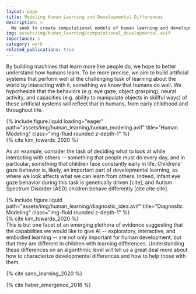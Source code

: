 ```yaml
---
layout: page
title: Modeling Human Learning and Developmental Differences
description: >
  We seek to create computational models of human learning and development, and in particular, models of developmental differences such as Autism Spectrum Disorder. To do this, we engineer artificial systems that learn as humans do, in complex, real-world situations, and we compare artificial behavior to human behavior.
img: assets/img/human_learning/computational_developmental.avif
importance: 1
category: work
related_publications: true
---
```


By building machines that learn more like people do, we hope to better understand how humans learn. To be more precise, we aim to build artificial systems that perform well at the challenging task of learning about the world by interacting with it, something we know that humans do well. We hypothesize that the behaviors (e.g. eye gaze, object grasping), neural activity, and capacities (e.g. ability to manipulate objects in skillful ways) of these artificial systems will reflect that in humans, from early childhood and throughout life.

<div class="row">
    <div class="col-sm mt-3 mt-md-0">
        {% include figure.liquid loading="eager" path="assets/img/human_learning/human_modeling.avif" title="Human Modeling" class="img-fluid rounded z-depth-1" %}
    </div>
</div>
<div class="caption">
    {% cite kim_towards_2020 %}
</div>

As an example, consider the task of deciding what to look at while interacting with others -- something that people must do every day, and in particular, something that children face constantly early in life. Childrens’ gaze behavior is, likely, an important part of developmental learning, as where we look affects what we can learn from others. Indeed, infant eye gaze behavior during this task is genetically driven [cite], and Autism Spectrum Disorder (ASD) children behave differently [cite cite cite].

<div class="row justify-content-sm-center">
    <div class="col-sm-8 mt-3 mt-md-0">
        <div>
        {% include figure.liquid path="assets/img/human_learning/diagnostic_idea.avif" title="Diagnostic Modeling" class="img-fluid rounded z-depth-1" %}
        </div>  
        <div class="caption">
        {% cite kim_towards_2020 %}
        </div>
    </div>
    <div class="col-sm-4 mt-3 mt-md-0">
        This is but one facet of an emerging plethora of evidence suggesting that the capabilities we would like to give AI -- exploratory, interactive, and embodied learning -- are not only important for human development, but that they are different in children with learning differences. Understanding these differences on an algorithmic level will tell us a great deal more about how to characterize developmental differences and how to help those with them.
    </div>
</div>

{% cite sano_learning_2020 %}

{% cite haber_emergence_2018 %}
